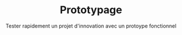 ---
title: Prototypage
subtitle: Tester rapidement un projet d'innovation avec un protoype fonctionnel
description: Une idée, une envie d'évoluer, un problème à résoudre ? Le prototypage permet de faire <b>un pas concret vers le développement</b> de son entreprise, et ce, avec un temps et un budget restreint. Le POC permet de concretiser des idées ou volontés d'aller de l'avant sans entreprendre de grand chantier au sein de l'entreprise.
description2: Le prototypage s'avère également pertinent <b>en amont d'un grand projet</b>, que ce soit l'ajout d'un logiciel interne, une évolution du SI, une fonctionnalité avancée pour votre site web, votre plateforme, un outil de traitement ou de l'analyse de données, le POC et les tests utilisateurs qu'il induit permettent d'identifier <b>des enjeux techniques et ergonomiques</b>. Ce format agile permet d'obtenir des solutions finales plus performantes et mieux conçues.
category: presentation
subcategory: pme
layout: presentation
pic: /img/show/prototype-digitalisation-pme.jpg
---